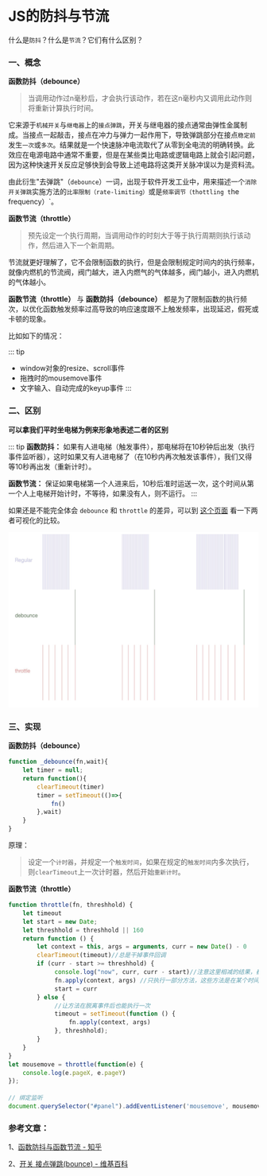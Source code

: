 # JS的防抖与节流

什么是`防抖`？什么是`节流`？它们有什么区别？

### 一、概念

**函数防抖（debounce）**

> 当调用动作过n毫秒后，才会执行该动作，若在这n毫秒内又调用此动作则将重新计算执行时间。

它来源于`机械开关`与`继电器`上的`接点弹跳`，开关与继电器的接点通常由弹性金属制成。当接点一起敲击，接点在冲力与弹力一起作用下，导致弹跳部分在接点`稳定前`发生`一次`或`多次`。结果就是一个快速脉冲电流取代了从零到全电流的明确转换。此效应在电源电路中通常不重要，但是在某些类比电路或逻辑电路上就会引起问题，因为这种快速开关反应足够快到会导致上述电路将这类开关脉冲误以为是资料流。

由此衍生"去弹跳"（`debounce`）一词，出现于软件开发工业中，用来描述一个`消除开关弹跳`实施方法的`比率限制（rate-limiting）`或是`频率调节（thottling t`he frequency）`。

**函数节流（throttle）**

> 预先设定一个执行周期，当调用动作的时刻大于等于执行周期则执行该动作，然后进入下一个新周期。

节流就更好理解了，它不会限制函数的执行，但是会限制规定时间内的执行频率，就像内燃机的节流阀，阀门越大，进入内燃气的气体越多，阀门越小，进入内燃机的气体越小。

**函数节流（throttle）** 与 **函数防抖（debounce）** 都是为了限制函数的执行频次，以优化函数触发频率过高导致的响应速度跟不上触发频率，出现延迟，假死或卡顿的现象。

比如如下的情况：

::: tip
* window对象的resize、scroll事件
* 拖拽时的mousemove事件
* 文字输入、自动完成的keyup事件
:::

### 二、区别

**可以拿我们平时坐电梯为例来形象地表述二者的区别**

::: tip
**函数防抖：** 如果有人进电梯（触发事件），那电梯将在10秒钟后出发（执行事件监听器），这时如果又有人进电梯了（在10秒内再次触发该事件），我们又得等10秒再出发（重新计时）。

**函数节流：** 保证如果电梯第一个人进来后，10秒后准时运送一次，这个时间从第一个人上电梯开始计时，不等待，如果没有人，则不运行。
:::

如果还是不能完全体会 `debounce` 和 `throttle` 的差异，可以到 [这个页面](http://demo.nimius.net/debounce_throttle/) 看一下两者可视化的比较。

<img src="/节流与防抖.jpg"  />

### 三、实现

**函数防抖（debounce）**

```js
function _debounce(fn,wait){
    let timer = null;
    return function(){
        clearTimeout(timer)
        timer = setTimeout(()=>{
            fn()
        },wait)
    }
}
```

原理：

> 设定一个`计时器`，并规定一个`触发时间`，如果在规定的`触发时间`内多次执行，则`clearTimeout`上一次计时器，然后开始`重新计时`。

**函数节流（throttle）**

```js
function throttle(fn, threshhold) {
    let timeout
    let start = new Date;
    let threshhold = threshhold || 160
    return function () {
        let context = this, args = arguments, curr = new Date() - 0
        clearTimeout(timeout)//总是干掉事件回调
        if (curr - start >= threshhold) {
             console.log("now", curr, curr - start)//注意这里相减的结果，都差不多是160左右
             fn.apply(context, args) //只执行一部分方法，这些方法是在某个时间段内执行一次
             start = curr
        } else {
             //让方法在脱离事件后也能执行一次
             timeout = setTimeout(function () {
                 fn.apply(context, args)
             }, threshhold);
        }
    }
}
let mousemove = throttle(function(e) {
    console.log(e.pageX, e.pageY)
});

// 绑定监听
document.querySelector("#panel").addEventListener('mousemove', mousemove);
```

### 参考文章：

1、[函数防抖与函数节流 - 知乎](https://zhuanlan.zhihu.com/p/38313717)

2、[开关 接点弹跳(bounce) - 维基百科](https://zh.wikipedia.org/wiki/%E9%96%8B%E9%97%9C#%E6%8E%A5%E9%BB%9E%E5%BD%88%E8%B7%B3(bounce))
